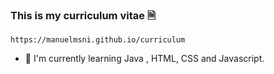 ### This is my curriculum vitae 🗎

    https://manuelmsni.github.io/curriculum
    
- 🌱 I'm currently learning Java , HTML, CSS and Javascript.

